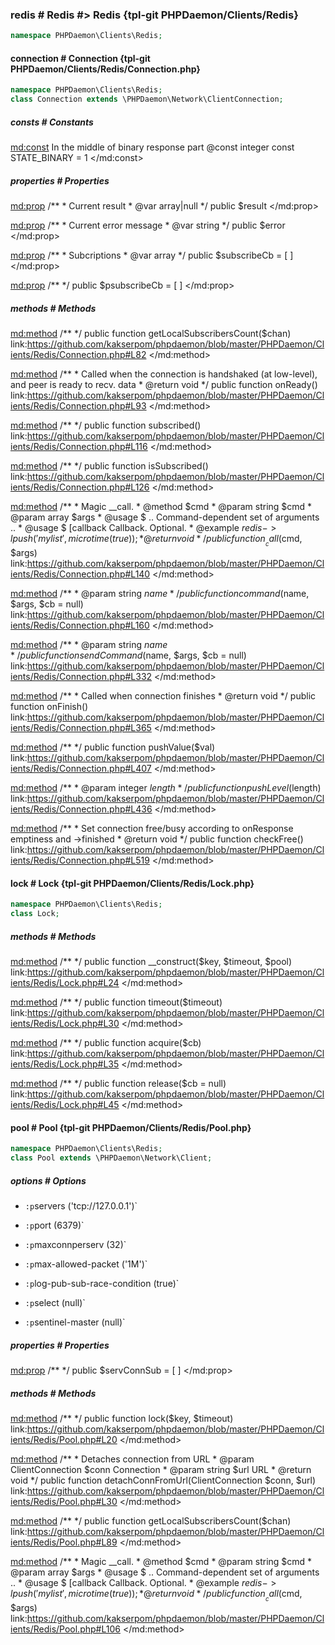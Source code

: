 ### redis # Redis #> Redis {tpl-git PHPDaemon/Clients/Redis}

```php
namespace PHPDaemon\Clients\Redis;
```

<!-- include-namespace path="\PHPDaemon\Clients\Redis" level="" access="" -->
#### connection # Connection {tpl-git PHPDaemon/Clients/Redis/Connection.php}

```php
namespace PHPDaemon\Clients\Redis;
class Connection extends \PHPDaemon\Network\ClientConnection;
```

##### consts # Constants

<md:const>
In the middle of binary response part @const integer
const STATE_BINARY = 1
</md:const>

<div class="clearboth"></div>

##### properties # Properties

<md:prop>
/**
	 * Current result
	 * @var array|null
	 */
public $result
</md:prop>

<md:prop>
/**
	 * Current error message
	 * @var string
	 */
public $error
</md:prop>

<md:prop>
/**
	 * Subcriptions
	 * @var array
	 */
public $subscribeCb = [ ]
</md:prop>

<md:prop>
/**
 */
public $psubscribeCb = [ ]
</md:prop>

<div class="clearboth"></div>

##### methods # Methods

<md:method>
/**
 */
public function getLocalSubscribersCount($chan)
link:https://github.com/kakserpom/phpdaemon/blob/master/PHPDaemon/Clients/Redis/Connection.php#L82
</md:method>

<md:method>
/**
	 * Called when the connection is handshaked (at low-level), and peer is ready to recv. data
	 * @return void
	 */
public function onReady()
link:https://github.com/kakserpom/phpdaemon/blob/master/PHPDaemon/Clients/Redis/Connection.php#L93
</md:method>

<md:method>
/**
 */
public function subscribed()
link:https://github.com/kakserpom/phpdaemon/blob/master/PHPDaemon/Clients/Redis/Connection.php#L116
</md:method>

<md:method>
/**
 */
public function isSubscribed()
link:https://github.com/kakserpom/phpdaemon/blob/master/PHPDaemon/Clients/Redis/Connection.php#L126
</md:method>

<md:method>
/**
	 * Magic __call.
	 * @method $cmd
	 * @param string $cmd
	 * @param array $args
	 * @usage $ .. Command-dependent set of arguments ..
	 * @usage $ [callback Callback. Optional.
	 * @example  $redis->lpush('mylist', microtime(true));
	 * @return void
	 */
public function __call($cmd, $args)
link:https://github.com/kakserpom/phpdaemon/blob/master/PHPDaemon/Clients/Redis/Connection.php#L140
</md:method>

<md:method>
/**
	 * @param string $name
	 */
public function command($name, $args, $cb = null)
link:https://github.com/kakserpom/phpdaemon/blob/master/PHPDaemon/Clients/Redis/Connection.php#L160
</md:method>

<md:method>
/**
 	 * @param string $name
 	 */
public function sendCommand($name, $args, $cb = null)
link:https://github.com/kakserpom/phpdaemon/blob/master/PHPDaemon/Clients/Redis/Connection.php#L332
</md:method>

<md:method>
/**
	 * Called when connection finishes
	 * @return void
	 */
public function onFinish()
link:https://github.com/kakserpom/phpdaemon/blob/master/PHPDaemon/Clients/Redis/Connection.php#L365
</md:method>

<md:method>
/**
 */
public function pushValue($val)
link:https://github.com/kakserpom/phpdaemon/blob/master/PHPDaemon/Clients/Redis/Connection.php#L407
</md:method>

<md:method>
/**
	 * @param integer $length
	 */
public function pushLevel($length)
link:https://github.com/kakserpom/phpdaemon/blob/master/PHPDaemon/Clients/Redis/Connection.php#L436
</md:method>

<md:method>
/**
	 * Set connection free/busy according to onResponse emptiness and ->finished
	 * @return void
	 */
public function checkFree()
link:https://github.com/kakserpom/phpdaemon/blob/master/PHPDaemon/Clients/Redis/Connection.php#L519
</md:method>

<div class="clearboth"></div>

#### lock # Lock {tpl-git PHPDaemon/Clients/Redis/Lock.php}

```php
namespace PHPDaemon\Clients\Redis;
class Lock;
```

##### methods # Methods

<md:method>
/**
 */
public function __construct($key, $timeout, $pool)
link:https://github.com/kakserpom/phpdaemon/blob/master/PHPDaemon/Clients/Redis/Lock.php#L24
</md:method>

<md:method>
/**
 */
public function timeout($timeout)
link:https://github.com/kakserpom/phpdaemon/blob/master/PHPDaemon/Clients/Redis/Lock.php#L30
</md:method>

<md:method>
/**
 */
public function acquire($cb)
link:https://github.com/kakserpom/phpdaemon/blob/master/PHPDaemon/Clients/Redis/Lock.php#L35
</md:method>

<md:method>
/**
 */
public function release($cb = null)
link:https://github.com/kakserpom/phpdaemon/blob/master/PHPDaemon/Clients/Redis/Lock.php#L45
</md:method>

<div class="clearboth"></div>

#### pool # Pool {tpl-git PHPDaemon/Clients/Redis/Pool.php}

```php
namespace PHPDaemon\Clients\Redis;
class Pool extends \PHPDaemon\Network\Client;
```

##### options # Options

 - `:p`servers ('tcp://127.0.0.1')`  
 

 - `:p`port (6379)`  
 

 - `:p`maxconnperserv (32)`  
 

 - `:p`max-allowed-packet ('1M')`  
 

 - `:p`log-pub-sub-race-condition (true)`  
 

 - `:p`select (null)`  
 

 - `:p`sentinel-master (null)`  
 

##### properties # Properties

<md:prop>
/**
 */
public $servConnSub = [ ]
</md:prop>

<div class="clearboth"></div>

##### methods # Methods

<md:method>
/**
 */
public function lock($key, $timeout)
link:https://github.com/kakserpom/phpdaemon/blob/master/PHPDaemon/Clients/Redis/Pool.php#L20
</md:method>

<md:method>
/**
	 * Detaches connection from URL
	 * @param ClientConnection $conn Connection
	 * @param string $url URL
	 * @return void
	 */
public function detachConnFromUrl(ClientConnection $conn, $url)
link:https://github.com/kakserpom/phpdaemon/blob/master/PHPDaemon/Clients/Redis/Pool.php#L30
</md:method>

<md:method>
/**
 */
public function getLocalSubscribersCount($chan)
link:https://github.com/kakserpom/phpdaemon/blob/master/PHPDaemon/Clients/Redis/Pool.php#L89
</md:method>

<md:method>
/**
	 * Magic __call.
	 * @method $cmd
	 * @param string $cmd
	 * @param array $args
	 * @usage $ .. Command-dependent set of arguments ..
	 * @usage $ [callback Callback. Optional.
	 * @example  $redis->lpush('mylist', microtime(true));
	 * @return void
	 */
public function __call($cmd, $args)
link:https://github.com/kakserpom/phpdaemon/blob/master/PHPDaemon/Clients/Redis/Pool.php#L106
</md:method>

<div class="clearboth"></div>


<!--/ include-namespace -->